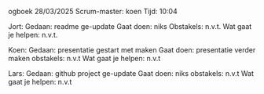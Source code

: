 ogboek 28/03/2025
Scrum-master: koen
Tijd: 10:04

Jort: 
Gedaan: readme ge-update 
Gaat doen: niks
Obstakels: n.v.t.
Wat gaat je helpen: n.v.t.

Koen: 
Gedaan: presentatie gestart met maken
Gaat doen: presentatie verder maken
obstakels: n.v.t
Wat gaat je helpen: n.v.t

Lars:
Gedaan: github project ge-update
Gaat doen: niks
obstakels: n.v.t
Wat gaat je helpen: n.v.t